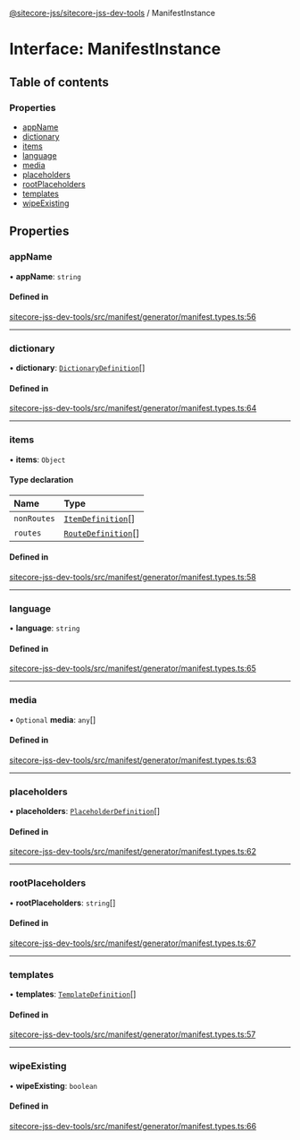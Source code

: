 [@sitecore-jss/sitecore-jss-dev-tools](../README.md) / ManifestInstance

# Interface: ManifestInstance

## Table of contents

### Properties

- [appName](ManifestInstance.md#appname)
- [dictionary](ManifestInstance.md#dictionary)
- [items](ManifestInstance.md#items)
- [language](ManifestInstance.md#language)
- [media](ManifestInstance.md#media)
- [placeholders](ManifestInstance.md#placeholders)
- [rootPlaceholders](ManifestInstance.md#rootplaceholders)
- [templates](ManifestInstance.md#templates)
- [wipeExisting](ManifestInstance.md#wipeexisting)

## Properties

### appName

• **appName**: `string`

#### Defined in

[sitecore-jss-dev-tools/src/manifest/generator/manifest.types.ts:56](https://github.com/Sitecore/jss/blob/8ae58c100/packages/sitecore-jss-dev-tools/src/manifest/generator/manifest.types.ts#L56)

___

### dictionary

• **dictionary**: [`DictionaryDefinition`](DictionaryDefinition.md)[]

#### Defined in

[sitecore-jss-dev-tools/src/manifest/generator/manifest.types.ts:64](https://github.com/Sitecore/jss/blob/8ae58c100/packages/sitecore-jss-dev-tools/src/manifest/generator/manifest.types.ts#L64)

___

### items

• **items**: `Object`

#### Type declaration

| Name | Type |
| :------ | :------ |
| `nonRoutes` | [`ItemDefinition`](ItemDefinition.md)[] |
| `routes` | [`RouteDefinition`](RouteDefinition.md)[] |

#### Defined in

[sitecore-jss-dev-tools/src/manifest/generator/manifest.types.ts:58](https://github.com/Sitecore/jss/blob/8ae58c100/packages/sitecore-jss-dev-tools/src/manifest/generator/manifest.types.ts#L58)

___

### language

• **language**: `string`

#### Defined in

[sitecore-jss-dev-tools/src/manifest/generator/manifest.types.ts:65](https://github.com/Sitecore/jss/blob/8ae58c100/packages/sitecore-jss-dev-tools/src/manifest/generator/manifest.types.ts#L65)

___

### media

• `Optional` **media**: `any`[]

#### Defined in

[sitecore-jss-dev-tools/src/manifest/generator/manifest.types.ts:63](https://github.com/Sitecore/jss/blob/8ae58c100/packages/sitecore-jss-dev-tools/src/manifest/generator/manifest.types.ts#L63)

___

### placeholders

• **placeholders**: [`PlaceholderDefinition`](PlaceholderDefinition.md)[]

#### Defined in

[sitecore-jss-dev-tools/src/manifest/generator/manifest.types.ts:62](https://github.com/Sitecore/jss/blob/8ae58c100/packages/sitecore-jss-dev-tools/src/manifest/generator/manifest.types.ts#L62)

___

### rootPlaceholders

• **rootPlaceholders**: `string`[]

#### Defined in

[sitecore-jss-dev-tools/src/manifest/generator/manifest.types.ts:67](https://github.com/Sitecore/jss/blob/8ae58c100/packages/sitecore-jss-dev-tools/src/manifest/generator/manifest.types.ts#L67)

___

### templates

• **templates**: [`TemplateDefinition`](TemplateDefinition.md)[]

#### Defined in

[sitecore-jss-dev-tools/src/manifest/generator/manifest.types.ts:57](https://github.com/Sitecore/jss/blob/8ae58c100/packages/sitecore-jss-dev-tools/src/manifest/generator/manifest.types.ts#L57)

___

### wipeExisting

• **wipeExisting**: `boolean`

#### Defined in

[sitecore-jss-dev-tools/src/manifest/generator/manifest.types.ts:66](https://github.com/Sitecore/jss/blob/8ae58c100/packages/sitecore-jss-dev-tools/src/manifest/generator/manifest.types.ts#L66)
